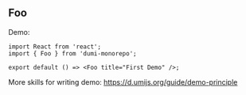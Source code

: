 
## Foo

Demo:

```tsx
import React from 'react';
import { Foo } from 'dumi-monorepo';

export default () => <Foo title="First Demo" />;
```

More skills for writing demo: https://d.umijs.org/guide/demo-principle
